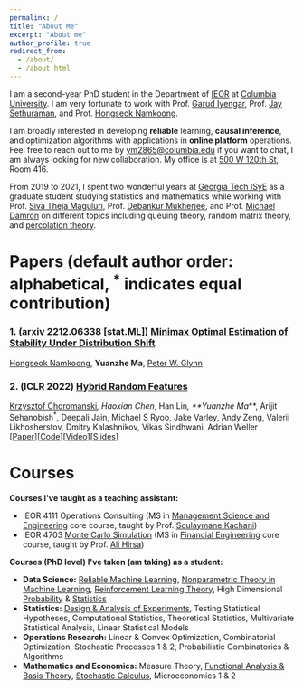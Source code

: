 ```yaml
---
permalink: /
title: "About Me"
excerpt: "About me"
author_profile: true
redirect_from: 
  - /about/
  - /about.html
---
```


I am a second-year PhD student in the Department of [IEOR](https://www.ieor.columbia.edu/) at [Columbia University](https://www.columbia.edu/). I am very fortunate to work with Prof. [Garud Iyengar](http://www.columbia.edu/~gi10/), Prof. [Jay Sethuraman](https://www.ieor.columbia.edu/faculty/jay-sethuraman), and Prof. [Hongseok Namkoong](https://hsnamkoong.github.io/). 
 
I am broadly interested in developing **reliable** learning, **causal inference**, and optimization algorithms with applications in **online platform** operations.
Feel free to reach out to me by <ym2865@columbia.edu> if you want to chat, I am always looking for new collaboration.
My office is at [500 W 120th St](https://goo.gl/maps/vuZJuzMLHikE9HNXA), Room 416.
  
  
From 2019 to 2021, I spent two wonderful years at [Georgia Tech ISyE](https://www.isye.gatech.edu/) as a graduate student studying statistics and mathematics while working with Prof. [Siva Theja Maguluri](https://sites.google.com/site/sivatheja/), Prof. [Debankur Mukherjee](https://www.debankur-mukherjee.com/), and  Prof. [Michael Damron](https://sites.google.com/view/mdamron22021)  on different topics including queuing theory, random matrix theory, and [percolation theory](https://en.wikipedia.org/wiki/First_passage_percolation).


<h1 id="publications"> Papers (default author order: alphabetical, <sup>*</sup> indicates equal contribution)</h1>

### <a name="stability"></a> 1. **(arxiv 2212.06338 [stat.ML])** [**Minimax Optimal Estimation of Stability Under Distribution Shift**](https://arxiv.org/pdf/2212.06338.pdf) 
[Hongseok Namkoong](https://hsnamkoong.github.io/), **Yuanzhe Ma**, [Peter W. Glynn](https://web.stanford.edu/~glynn/) 
 
### <a name="HRF"></a> 2. **(ICLR 2022)** [**Hybrid Random Features**](https://openreview.net/pdf?id=EMigfE6ZeS) 
[Krzysztof Choromanski](https://research.google/people/KrzysztofChoromanski/)<sup>*</sup>, Haoxian Chen<sup>*</sup>, 
Han Lin<sup>*</sup>, **Yuanzhe Ma<sup>*</sup>**, Arijit Sehanobish<sup>*</sup>, Deepali Jain, Michael S Ryoo, Jake Varley, Andy Zeng, Valerii Likhosherstov, Dmitry Kalashnikov, Vikas Sindhwani, Adrian Weller 
<br>\[[Paper](https://openreview.net/pdf?id=EMigfE6ZeS)\]\[[Code](https://github.com/HL-hanlin/HRF_ICLR2022)\]\[[Video](https://iclr.cc/virtual/2022/poster/6410)\]\[[Slides](https://iclr.cc/media/iclr-2022/Slides/6410.pdf)\]


<h1 id="courses"> Courses </h1>

**Courses I've taught as a teaching assistant:**
- IEOR 4111	Operations Consulting (MS in [Management Science and Engineering](https://mse.ieor.columbia.edu/) core course, taught by Prof. [Soulaymane Kachani](https://provost.columbia.edu/people/soulaymane-kachani))
- IEOR 4703 [Monte Carlo Simulation](http://yuanzhe-ma.github.io/files/IEOR4703-MonteCarloSimulation.pdf) (MS in [Financial Engineering](https://msfe.ieor.columbia.edu/) core course, taught by Prof. [Ali Hirsa](https://www.ieor.columbia.edu/faculty/ali-hirsa))

**Courses (PhD level) I've taken (am taking) as a student:**

- **Data Science:** [Reliable Machine Learning](https://hsnamkoong.github.io/b9145/index.html), [Nonparametric Theory in Machine Learning](http://www.columbia.edu/~skk2175/Courses/Syllabus-8201-Spr23.pdf), [Reinforcement Learning Theory](https://www.dropbox.com/sh/chwb7j1keeyide1/AAB0SDqVaD1qm2Ji9id3jF3ea?dl=0), High Dimensional [Probability](https://www.math.uci.edu/~rvershyn/papers/HDP-book/HDP-book.pdf) & [Statistics](https://doi.org/10.1017/9781108627771)
- **Statistics:** [Design & Analysis of Experiments](https://www2.isye.gatech.edu/~jeffwu/isye6413/), Testing Statistical Hypotheses, Computational Statistics, Theoretical Statistics, Multivariate Statistical Analysis, Linear Statistical Models
- **Operations Research:** Linear & Convex Optimization, Combinatorial  Optimization, Stochastic Processes 1 & 2, Probabilistic Combinatorics & Algorithms
- **Mathematics and Economics:** Measure Theory, [Functional Analysis & Basis Theory](https://heil.math.gatech.edu/papers/bases.pdf), [Stochastic Calculus](https://link.springer.com/book/10.1007/978-3-319-31089-3), Microeconomics 1 & 2 
 

